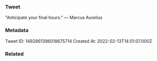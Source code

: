 ### Tweet
"Anticipate your final hours." — Marcus Aurelius

### Metadata
Tweet ID: 1492861396018675714
Created At: 2022-02-13T14:01:07.000Z

### Related

